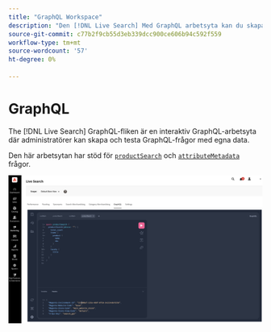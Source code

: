 ```yaml
---
title: "GraphQL Workspace"
description: "Den [!DNL Live Search] Med GraphQL arbetsyta kan du skapa frågor med dina livedata."
source-git-commit: c77b2f9cb55d3eb339dcc900ce606b94c592f559
workflow-type: tm+mt
source-wordcount: '57'
ht-degree: 0%

---
```


# GraphQL

The [!DNL Live Search] GraphQL-fliken är en interaktiv GraphQL-arbetsyta där administratörer kan skapa och testa GraphQL-frågor med egna data.

Den här arbetsytan har stöd för [`productSearch`](https://developer.adobe.com/commerce/services/graphql/live-search/product-search/) och [`attributeMetadata`](https://developer.adobe.com/commerce/services/graphql/live-search/attribute-metadata/) frågor.

![GraphQL arbetsyta](assets/graphql.png)

